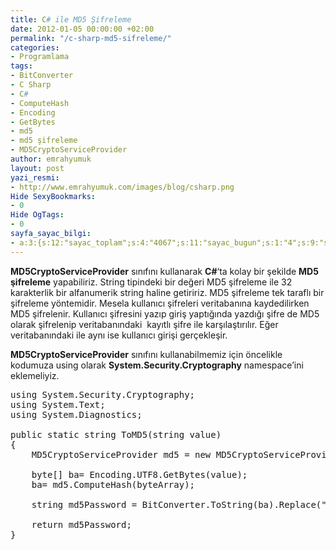 ```yaml
---
title: C# ile MD5 Şifreleme
date: 2012-01-05 00:00:00 +02:00
permalink: "/c-sharp-md5-sifreleme/"
categories:
- Programlama
tags:
- BitConverter
- C Sharp
- C#
- ComputeHash
- Encoding
- GetBytes
- md5
- md5 şifreleme
- MD5CryptoServiceProvider
author: emrahyumuk
layout: post
yazi_resmi:
- http://www.emrahyumuk.com/images/blog/csharp.png
Hide SexyBookmarks:
- 0
Hide OgTags:
- 0
sayfa_sayac_bilgi:
- a:3:{s:12:"sayac_toplam";s:4:"4067";s:11:"sayac_bugun";s:1:"4";s:9:"son_okuma";s:10:"1364922789";}
---
```


**MD5CryptoServiceProvider** sınıfını kullanarak **C#**&#8216;ta kolay bir şekilde **MD5 şifreleme** yapabiliriz. String tipindeki bir değeri MD5 şifreleme ile 32 karakterlik bir alfanumerik string haline getiririz. MD5 şifreleme tek taraflı bir şifreleme yöntemidir. Mesela kullanıcı şifreleri veritabanına kaydedilirken MD5 şifrelenir. Kullanıcı şifresini yazıp giriş yaptığında yazdığı şifre de MD5 olarak şifrelenip veritabanındaki  kayıtlı şifre ile karşılaştırılır. Eğer veritabanındaki ile aynı ise kullanıcı girişi gerçekleşir.

<!--more-->

**MD5CryptoServiceProvider** sınıfını kullanabilmemiz için öncelikle kodumuza using olarak **System.Security.Cryptography** namespace&#8217;ini eklemeliyiz.

<pre>using System.Security.Cryptography;
using System.Text;
using System.Diagnostics;

public static string ToMD5(string value)
{
	MD5CryptoServiceProvider md5 = new MD5CryptoServiceProvider();

	byte[] ba= Encoding.UTF8.GetBytes(value);
	ba= md5.ComputeHash(byteArray); 

	string md5Password = BitConverter.ToString(ba).Replace("-","");

	return md5Password;
}</pre>